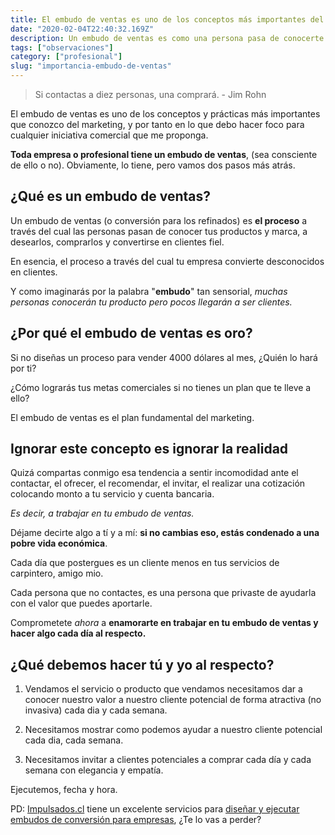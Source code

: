 ```yaml
---
title: El embudo de ventas es uno de los conceptos más importantes del marketing.
date: "2020-02-04T22:40:32.169Z"
description: Un embudo de ventas es como una persona pasa de conocerte a ser cliente...
tags: ["observaciones"]
category: ["profesional"]
slug: "importancia-embudo-de-ventas"
---
```


> Si contactas a diez personas, una comprará. - Jim Rohn

El embudo de ventas es uno de los conceptos y prácticas más importantes que conozco del marketing, y por tanto en lo que debo hacer foco para cualquier iniciativa comercial que me proponga.

**Toda empresa o profesional tiene un embudo de ventas**, (sea consciente de ello o no). Obviamente, lo tiene, pero vamos dos pasos más atrás.

## ¿Qué es un embudo de ventas?

Un embudo de ventas (o conversión para los refinados) es **el proceso** a través del cual las personas pasan de conocer tus productos y marca, a desearlos, comprarlos y convertirse en clientes fiel.

En esencia, el proceso a través del cual tu empresa convierte desconocidos en clientes.

Y como imaginarás por la palabra "**embudo**" tan sensorial, _muchas personas conocerán tu producto pero pocos llegarán a ser clientes._

## ¿Por qué el embudo de ventas es oro?

Si no diseñas un proceso para vender 4000 dólares al mes, ¿Quién lo hará por ti?

¿Cómo lograrás tus metas comerciales si no tienes un plan que te lleve a ello?

El embudo de ventas es el plan fundamental del marketing.

## Ignorar este concepto es ignorar la realidad

Quizá compartas conmigo esa tendencia a sentir incomodidad ante el contactar, el ofrecer, el recomendar, el invitar, el realizar una cotización colocando monto a tu servicio y cuenta bancaria.

_Es decir, a trabajar en tu embudo de ventas._

Déjame decirte algo a tí y a mí: **si no cambias eso, estás condenado a una pobre vida económica**.

Cada día que postergues es un cliente menos en tus servicios de carpintero, amigo mio.

Cada persona que no contactes, es una persona que privaste de ayudarla con el valor que puedes aportarle.

Comprometete _ahora_ a **enamorarte en trabajar en tu embudo de ventas y hacer algo cada día al respecto.**

## ¿Qué debemos hacer tú y yo al respecto?

1. Vendamos el servicio o producto que vendamos necesitamos dar a conocer nuestro valor a nuestro cliente potencial de forma atractiva (no invasiva) cada dia y cada semana.

2. Necesitamos mostrar como podemos ayudar a nuestro cliente potencial cada dia, cada semana.

3. Necesitamos invitar a clientes potenciales a comprar cada día y cada semana con elegancia y empatía.

Ejecutemos, fecha y hora.

PD: [Impulsados.cl](https://impulsados.cl/) tiene un excelente servicios para [diseñar y ejecutar embudos de conversión para empresas](https://impulsados.cl/servicios/embudo-conversion/), ¿Te lo vas a perder?
